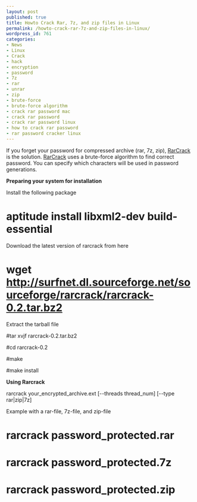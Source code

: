 ```yaml
---
layout: post
published: true
title: Howto Crack Rar, 7z, and zip files in Linux
permalink: /howto-crack-rar-7z-and-zip-files-in-linux/
wordpress_id: 761
categories:
- News
- Linux
- Crack
- hack
- encryption
- password
- 7z
- rar
- unrar
- zip
- brute-force
- brute-force algorithm
- crack rar password mac
- crack rar password
- crack rar password linux
- how to crack rar password
- rar password cracker linux
---
```



If you forget your password for compressed archive (rar, 7z, zip), <a href="http://rarcrack.sourceforge.net/">RarCrack</a> is the solution. <a href="http://rarcrack.sourceforge.net/">RarCrack</a> uses a brute-force algorithm to find correct password. You can specify which characters will be used in password generations.

<strong>Preparing your system for installation</strong>

Install the following package
# aptitude install libxml2-dev build-essential


Download the latest version of rarcrack from here
# wget http://surfnet.dl.sourceforge.net/sourceforge/rarcrack/rarcrack-0.2.tar.bz2

Extract the tarball file

#tar xvjf rarcrack-0.2.tar.bz2

#cd rarcrack-0.2

#make

#make install

<strong>Using Rarcrack</strong>

rarcrack your_encrypted_archive.ext [--threads thread_num] [--type rar|zip|7z]

Example with a rar-file, 7z-file, and zip-file
# rarcrack password_protected.rar
# rarcrack password_protected.7z
# rarcrack password_protected.zip
